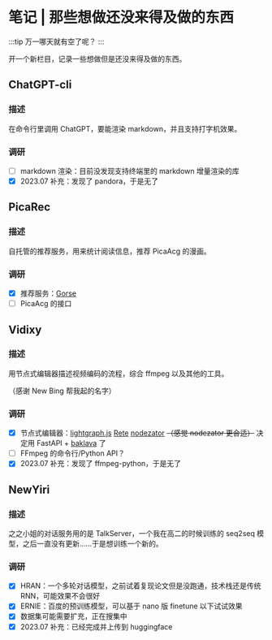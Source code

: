 # 笔记 | 那些想做还没来得及做的东西

:::tip
万一哪天就有空了呢？
:::

开一个新栏目，记录一些想做但是还没来得及做的东西。

## ChatGPT-cli

### 描述

在命令行里调用 ChatGPT，要能渲染 markdown，并且支持打字机效果。

### 调研
- [ ] markdown 渲染：目前没发现支持终端里的 markdown 增量渲染的库
- [x] 2023.07 补充：发现了 pandora，于是无了

## PicaRec

### 描述

自托管的推荐服务，用来统计阅读信息，推荐 PicaAcg 的漫画。

### 调研
- [x] 推荐服务：[Gorse](https://gorse.io/)
- [ ] PicaAcg 的接口

## Vidixy

### 描述

用节点式编辑器描述视频编码的流程，综合 ffmpeg 以及其他的工具。

（感谢 New Bing 帮我起的名字）

### 调研
- [x] 节点式编辑器：[lightgraph.js](https://github.com/jagenjo/litegraph.js) [Rete](https://github.com/retejs/rete) [nodezator](https://github.com/IndiePython/nodezator) ~~（感觉 nodezator 更合适）~~ 决定用 FastAPI + [baklava](https://v2.baklava.tech/) 了
- [ ] FFmpeg 的命令行/Python API？
- [x] 2023.07 补充：发现了 ffmpeg-python，于是无了

## NewYiri

### 描述

之之小姐的对话服务用的是 TalkServer，一个我在高二的时候训练的 seq2seq 模型，之后一直没有更新……于是想训练一个新的。

### 调研
- [x] HRAN：一个多轮对话模型，之前试着复现论文但是没跑通，技术栈还是传统 RNN，可能效果不会很好
- [x] ERNIE：百度的预训练模型，可以基于 nano 版 finetune 以下试试效果
- [x] 数据集可能需要扩充，正在搜集中
- [x] 2023.07 补充：已经完成并上传到 huggingface
